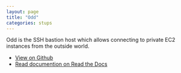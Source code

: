 ```yaml
---
layout: page
title: "Odd"
categories: stups
---
```


Odd is the SSH bastion host which allows connecting to private EC2 instances from the outside world.

* [View on Github](https://github.com/zalando-stups/odd)
* [Read documention on Read the Docs](https://stups.readthedocs.org/en/latest/components/odd.html)
